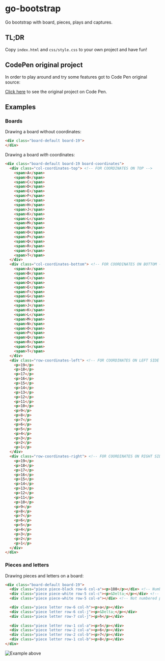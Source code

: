 # go-bootstrap
Go bootstrap with board, pieces, plays and captures.

## TL;DR

Copy `index.html` and `css/style.css` to your own project and have fun!

## CodePen original project

In order to play around and try some features got to Code Pen original source: 

[Click here](https://codepen.io/ricalamino/pen/zawmdL) to see the original project on Code Pen.

## Examples

### Boards

Drawing a board without coordinates:

```HTML
<div class="board-default board-19">
</div>
```

Drawing a board _with_ coordinates:

```HTML
<div class="board-default board-19 board-coordinates">
  <div class="col-coordinates-top"> <!-- FOR COORDINATES ON TOP -->
    <span>A</span>
    <span>B</span>
    <span>C</span>
    <span>D</span>
    <span>E</span>
    <span>F</span>
    <span>G</span>
    <span>H</span>
    <span>J</span>
    <span>K</span>
    <span>L</span>
    <span>M</span>
    <span>N</span>
    <span>O</span>
    <span>P</span>
    <span>Q</span>
    <span>R</span>
    <span>S</span>
    <span>T</span>
  </div>
  <div class="col-coordinates-bottom"> <!-- FOR COORDINATES ON BOTTOM -->
    <span>A</span>
    <span>B</span>
    <span>C</span>
    <span>D</span>
    <span>E</span>
    <span>F</span>
    <span>G</span>
    <span>H</span>
    <span>J</span>
    <span>K</span>
    <span>L</span>
    <span>M</span>
    <span>N</span>
    <span>O</span>
    <span>P</span>
    <span>Q</span>
    <span>R</span>
    <span>S</span>
    <span>T</span>
  </div>
  <div class="row-coordinates-left"> <!-- FOR COORDINATES ON LEFT SIDE -->
    <p>19</p>
    <p>18</p>
    <p>17</p>
    <p>16</p>
    <p>15</p>
    <p>14</p>
    <p>13</p>
    <p>12</p>
    <p>11</p>
    <p>10</p>
    <p>9</p>
    <p>8</p>
    <p>7</p>
    <p>6</p>
    <p>5</p>
    <p>4</p>
    <p>3</p>
    <p>2</p>
    <p>1</p>
  </div>
  <div class="row-coordinates-right"> <!-- FOR COORDINATES ON RIGHT SIDE -->
    <p>19</p>
    <p>18</p>
    <p>17</p>
    <p>16</p>
    <p>15</p>
    <p>14</p>
    <p>13</p>
    <p>12</p>
    <p>11</p>
    <p>10</p>
    <p>9</p>
    <p>8</p>
    <p>7</p>
    <p>6</p>
    <p>5</p>
    <p>4</p>
    <p>3</p>
    <p>2</p>
    <p>1</p>
  </div>
</div>
```

### Pieces and letters

Drawing pieces and letters on a board:

```HTML
<div class="board-default board-19">
  <div class="piece piece-black row-6 col-a"><p>180</p></div> <!-- Numbered piece -->
  <div class="piece piece-white row-5 col-c"><p>&Delta;</p></div> <!-- Symbol piece -->
  <div class="piece piece-white row-5 col-e"></div> <!-- Not numbered piece -->

  <div class="piece letter row-6 col-h"><p>a</p></div>
  <div class="piece letter row-6 col-j"><p>&Delta;</p></div>
  <div class="piece letter row-7 col-j"><p>h</p></div>
  
  <div class="piece letter row-1 col-a"><p>5</p></div>
  <div class="piece letter row-2 col-a"><p>6</p></div>
  <div class="piece letter row-2 col-b"><p>7</p></div>
  <div class="piece letter row-1 col-b"><p>8</p></div>
</div>
```
![Example above](https://github.com/ricalamino/go-bootstrap/blob/master/examples/assets/example_1.png "Result of the above code")




